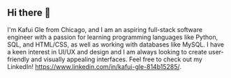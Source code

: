 ## Hi there 👋

I'm Kafui Gle from Chicago, and I am an aspiring full-stack software engineer with a passion for learning programming languages like Python, SQL, and HTML/CSS, as well as working with databases like MySQL. I have a keen interest in UI/UX and design and I am always looking to create user-friendly and visually appealing interfaces. Feel free to check out my LinkedIn!  https://www.linkedin.com/in/kafui-gle-814b15285/. 


